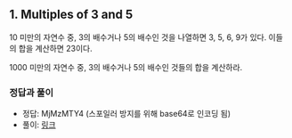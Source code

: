 ## 1. Multiples of 3 and 5

10 미만의 자연수 중, 3의 배수거나 5의 배수인 것을 나열하면 3, 5, 6, 9가 있다. 이들의 합을 계산하면 23이다.

1000 미만의 자연수 중, 3의 배수거나 5의 배수인 것들의 합을 계산하라.

### 정답과 풀이

* 정답: MjMzMTY4 (스포일러 방지를 위해 base64로 인코딩 됨)
* 풀이: [링크](./explanation.md)
